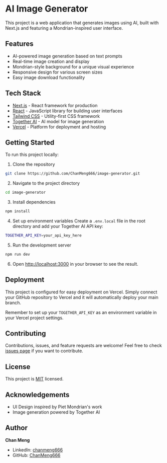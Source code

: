 # AI Image Generator

This project is a web application that generates images using AI, built with Next.js and featuring a Mondrian-inspired user interface.

## Features

- AI-powered image generation based on text prompts
- Real-time image creation and display
- Mondrian-style background for a unique visual experience
- Responsive design for various screen sizes
- Easy image download functionality

## Tech Stack

- [Next.js](https://nextjs.org/) - React framework for production
- [React](https://reactjs.org/) - JavaScript library for building user interfaces
- [Tailwind CSS](https://tailwindcss.com/) - Utility-first CSS framework
- [Together AI](https://together.ai/) - AI model for image generation
- [Vercel](https://vercel.com/) - Platform for deployment and hosting

## Getting Started

To run this project locally:

1. Clone the repository

```bash
git clone https://github.com/ChanMeng666/image-generator.git
```

2. Navigate to the project directory   

```bash
cd image-generator
```

3. Install dependencies

```bash
npm install
```

4. Set up environment variables
   Create a `.env.local` file in the root directory and add your Together AI API key:

```bash
TOGETHER_API_KEY=your_api_key_here
```

5. Run the development server

```bash
npm run dev
```

6. Open [http://localhost:3000](http://localhost:3000) in your browser to see the result.

## Deployment

This project is configured for easy deployment on Vercel. Simply connect your GitHub repository to Vercel and it will automatically deploy your main branch.

Remember to set up your `TOGETHER_API_KEY` as an environment variable in your Vercel project settings.

## Contributing

Contributions, issues, and feature requests are welcome! Feel free to check [issues page](https://github.com/ChanMeng666/image-generator/issues) if you want to contribute.

## License

This project is [MIT](https://choosealicense.com/licenses/mit/) licensed.

## Acknowledgements

- UI Design inspired by Piet Mondrian's work
- Image generation powered by Together AI

## Author

**Chan Meng**

- LinkedIn: [chanmeng666](https://www.linkedin.com/in/chanmeng666/)
- GitHub: [ChanMeng666](https://github.com/ChanMeng666)
